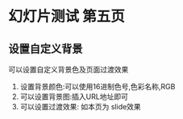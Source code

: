# 幻灯片测试 第五页

## 设置自定义背景

可以设置自定义背景色及页面过渡效果
1. 设置背景颜色:可以使用16进制色号,色彩名称,RGB
2. 可以设置背景图:插入URL地址即可
3. 可以设置过渡效果: 如本页为 slide效果